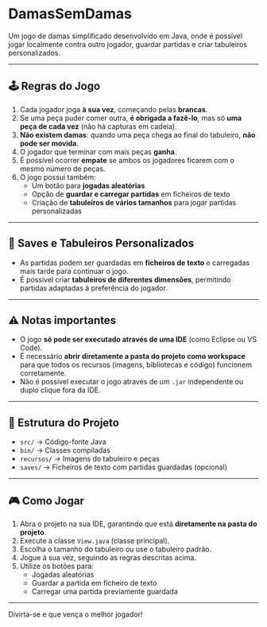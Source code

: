 # DamasSemDamas

Um jogo de damas simplificado desenvolvido em Java, onde é possível jogar localmente contra outro jogador, guardar partidas e criar tabuleiros personalizados.

---

## 🕹️ Regras do Jogo

1. Cada jogador joga **à sua vez**, começando pelas **brancas**.  
2. Se uma peça puder comer outra, **é obrigada a fazê-lo**, mas só **uma peça de cada vez** (não há capturas em cadeia).  
3. **Não existem damas**: quando uma peça chega ao final do tabuleiro, **não pode ser movida**.  
4. O jogador que terminar com mais peças **ganha**.  
5. É possível ocorrer **empate** se ambos os jogadores ficarem com o mesmo número de peças.  
6. O jogo possui também:
   - Um botão para **jogadas aleatórias**
   - Opção de **guardar e carregar partidas** em ficheiros de texto
   - Criação de **tabuleiros de vários tamanhos** para jogar partidas personalizadas

---

## 💾 Saves e Tabuleiros Personalizados

- As partidas podem ser guardadas em **ficheiros de texto** e carregadas mais tarde para continuar o jogo.  
- É possível criar **tabuleiros de diferentes dimensões**, permitindo partidas adaptadas à preferência do jogador.

---

## ⚠️ Notas importantes

- O jogo **só pode ser executado através de uma IDE** (como Eclipse ou VS Code).  
- É necessário **abrir diretamente a pasta do projeto como workspace** para que todos os recursos (imagens, bibliotecas e código) funcionem corretamente.  
- Não é possível executar o jogo através de um `.jar` independente ou duplo clique fora da IDE.

---

## 📂 Estrutura do Projeto

- `src/` → Código-fonte Java  
- `bin/` → Classes compiladas  
- `recursos/` → Imagens do tabuleiro e peças  
- `saves/` → Ficheiros de texto com partidas guardadas (opcional)

---

## 🎮 Como Jogar

1. Abra o projeto na sua IDE, garantindo que está **diretamente na pasta do projeto**.  
2. Execute a classe `View.java` (classe principal).  
3. Escolha o tamanho do tabuleiro ou use o tabuleiro padrão.  
4. Jogue à sua vez, seguindo as regras descritas acima.  
5. Utilize os botões para:
   - Jogadas aleatórias  
   - Guardar a partida em ficheiro de texto  
   - Carregar uma partida previamente guardada  

---

Divirta-se e que vença o melhor jogador!
